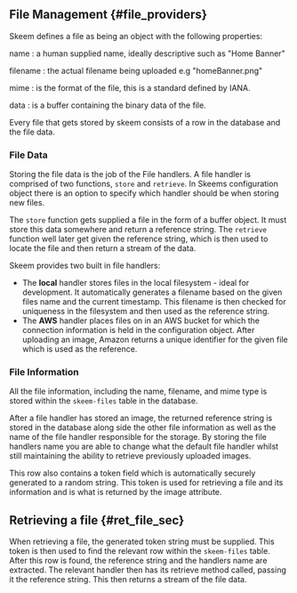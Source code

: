 ## File Management {#file_providers}

Skeem defines a file as being an object with the following properties:

name
: a human supplied name, ideally descriptive such as "Home Banner"

filename
: the actual filename being uploaded e.g "homeBanner.png"

mime
: is the format of the file, this is a standard defined by IANA.

data
: is a buffer containing the binary data of the file.

Every file that gets stored by skeem consists of a row in the database and the file data.

### File Data

Storing the file data is the job of the File handlers. A file handler is comprised of two functions, `store` and `retrieve`. In Skeems configuration object there is an option to specify which handler should be when storing new files.

The `store` function gets supplied a file in the form of a buffer object. It must store this data somewhere and return a reference string. The `retrieve` function well later get given the reference string, which is then used to locate the file and then return a stream of the data.

Skeem provides two built in file handlers:

- The **local** handler stores files in the local filesystem - ideal for development. It automatically generates a filename based on the given files name and the current timestamp. This filename is then checked for uniqueness in the filesystem and then used as the reference string.
- The **AWS** handler places files on in an AWS bucket for which the connection information is held in the configuration object. After uploading an image, Amazon returns a unique identifier for the given file which is used as the reference.

### File Information

All the file information, including the name, filename, and mime type is stored within the `skeem-files` table in the database.

After a file handler has stored an image, the returned reference string is stored in the database along side the other file information as well as the name of the file handler responsible for the storage. By storing the file handlers name you are able to change what the default file handler whilst still maintaining the ability to retrieve previously uploaded images.

This row also contains a token field which is automatically securely generated to a random string. This token is used for retrieving a file and its information and is what is returned by the image attribute.

## Retrieving a file {#ret_file_sec}

When retrieving a file, the generated token string must be supplied. This token is then used to find the relevant row within the `skeem-files` table. After this row is found, the reference string and the handlers name are extracted. The relevant handler then has its retrieve method called, passing it the reference string. This then returns a stream of the file data.
